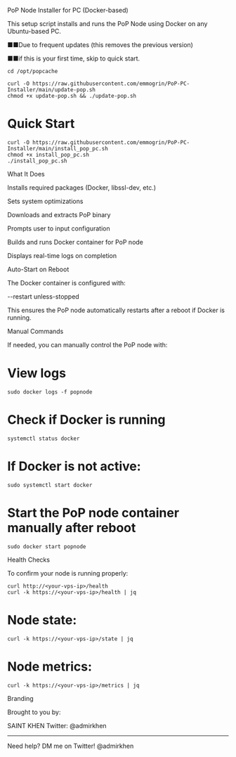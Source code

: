 PoP Node Installer for PC (Docker-based)

This setup script installs and runs the PoP Node using Docker on any Ubuntu-based PC.

■■Due to frequent updates (this removes the previous version)

■■if this is your first time, skip to quick start.

```
cd /opt/popcache
```

```
curl -O https://raw.githubusercontent.com/emmogrin/PoP-PC-Installer/main/update-pop.sh
chmod +x update-pop.sh && ./update-pop.sh
```

# Quick Start
```
curl -O https://raw.githubusercontent.com/emmogrin/PoP-PC-Installer/main/install_pop_pc.sh
chmod +x install_pop_pc.sh
./install_pop_pc.sh
```
What It Does

Installs required packages (Docker, libssl-dev, etc.)

Sets system optimizations

Downloads and extracts PoP binary

Prompts user to input configuration

Builds and runs Docker container for PoP node

Displays real-time logs on completion


Auto-Start on Reboot

The Docker container is configured with:

--restart unless-stopped

This ensures the PoP node automatically restarts after a reboot if Docker is running.

Manual Commands

If needed, you can manually control the PoP node with:

# View logs
```
sudo docker logs -f popnode
```
# Check if Docker is running
```
systemctl status docker
```
# If Docker is not active:
```
sudo systemctl start docker
```

# Start the PoP node container manually after reboot
```
sudo docker start popnode
```
Health Checks

To confirm your node is running properly:
```
curl http://<your-vps-ip>/health
curl -k https://<your-vps-ip>/health | jq
```
# Node state:
```
curl -k https://<your-vps-ip>/state | jq
```
# Node metrics:
```
curl -k https://<your-vps-ip>/metrics | jq
```
Branding

Brought to you by:

SAINT KHEN
Twitter: @admirkhen


---

Need help? DM me on Twitter! @admirkhen 


